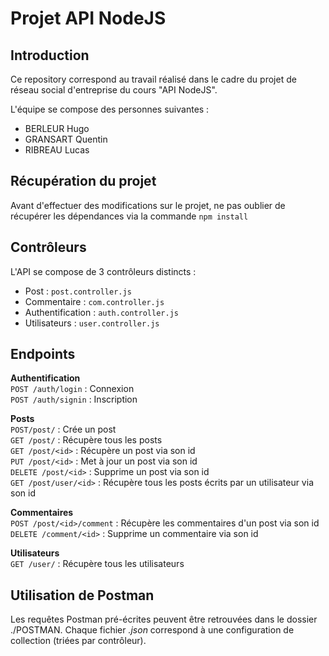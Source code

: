 # Projet API NodeJS
## Introduction   
Ce repository correspond au travail réalisé dans le cadre du projet de réseau social d'entreprise du cours "API NodeJS".

L'équipe se compose des personnes suivantes : 

- BERLEUR Hugo
- GRANSART Quentin
- RIBREAU Lucas

## Récupération du projet   
Avant d'effectuer des modifications sur le projet, ne pas oublier de récupérer les dépendances via la commande `npm install`


## Contrôleurs   

L'API se compose de 3 contrôleurs distincts : 

- Post : `post.controller.js`   
- Commentaire : `com.controller.js`   
- Authentification : `auth.controller.js`   
- Utilisateurs : `user.controller.js`   

## Endpoints
**Authentification**   
`POST /auth/login` : Connexion   
`POST /auth/signin` : Inscription   

**Posts**   
`POST/post/` : Crée un post   
`GET /post/` : Récupère tous les posts   
`GET /post/<id>` : Récupère un post via son id   
`PUT /post/<id>` : Met à jour un post via son id   
`DELETE /post/<id>` : Supprime un post via son id   
`GET /post/user/<id>` : Récupère tous les posts écrits par un utilisateur via son id  

**Commentaires**   
`POST /post/<id>/comment` : Récupère les commentaires d'un post via son id   
`DELETE /comment/<id>` : Supprime un commentaire via son id   

**Utilisateurs**   
`GET /user/` : Récupère tous les utilisateurs     

## Utilisation de Postman
Les requêtes Postman pré-écrites peuvent être retrouvées dans le dossier ./POSTMAN.
Chaque fichier *.json* correspond à une configuration de collection (triées par contrôleur).